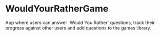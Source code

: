 # WouldYourRatherGame
App where users can answer 'Would You Rather' questions, track their progress against other users and add questions to the games library.
